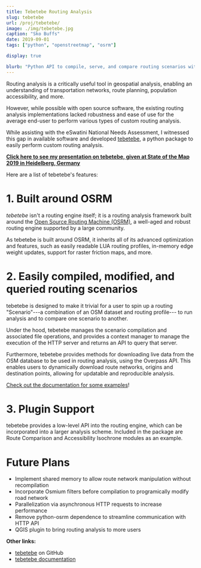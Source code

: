 ```yaml
---
title: Tebetebe Routing Analysis
slug: tebetebe
url: /proj/tebetebe/
image: ./img/tebetebe.jpg
caption: "Sko Buffs"
date: 2019-09-01
tags: ["python", "openstreetmap", "osrm"]

display: true

blurb: "Python API to compile, serve, and compare routing scenarios with Open Source Routing Machine and OpenStreetMap data. Unlock accessibility and transportation insight with a full open source stack!" 
---
```


Routing analysis is a critically useful tool in geospatial analysis, enabling an understanding of transportation networks, route planning, population accessibility, and more.

However, while possible with open source software, the existing routing analysis implementations lacked robustness and ease of use for the average end-user to perform various types of custom routing analysis.

While assisting with the eSwatini National Needs Assessment, I witnessed this gap in available software and developed [tebetebe](https://github.com/geoDavey/tebetebe), a python package to easily perform custom routing analysis.

[**Click here to see my presentation on tebetebe, given at State of the Map 2019 in Heidelberg, Germany**](https://youtu.be/B6bzW-V0zW4)

Here are a list of tebetebe's features:

# **1. Built around OSRM**

*tebetebe* isn't a routing engine itself; it is a routing analysis framework built around the [Open Source Routing Machine (OSRM)](http://project-osrm.org), a well-aged and robust routing engine supported by a large community.

As tebetebe is built around OSRM, it inherits all of its advanced optimization and features, such as easily readable LUA routing profiles, in-memory edge weight updates, support for raster friction maps, and more.

# **2. Easily compiled, modified, and queried routing scenarios**

tebetebe is designed to make it trivial for a user to spin up a routing "Scenario"---a combination of an OSM dataset and routing profile--- to run analysis and to compare one scenario to another.

Under the hood, tebetebe manages the scenario compilation and associated file operations, and provides a context manager to manage the execution of the HTTP server and returns an API to query that server.

Furthermore, tebetebe provides methods for downloading live data from the OSM database to be used in routing analysis, using the Overpass API. This enables users to dynamically download route networks, origins and destination points, allowing for updatable and reproducible analysis.

[Check out the documentation for some examples](https://geoDavey.github.io/tebetebe/)!

# **3. Plugin Support**

tebetebe provides a low-level API into the routing engine, which can be incorporated into a larger analysis scheme. Included in the package are Route Comparison and Accessibility Isochrone modules as an example.

# **Future Plans**

* Implement shared memory to allow route network manipulation without recompilation
* Incorporate Osmium filters before compilation to programically modify road network
* Parallelization via asynchronous HTTP requests to increase performance 
* Remove python-osrm dependence to streamline communication with HTTP API
* QGIS plugin to bring routing analysis to more users

**Other links:**

* [tebetebe](https://github.com/geoDavey/tebetebe/) on GitHub
* [tebetebe documentation](https://geoDavey.github.io/tebetebe/)
